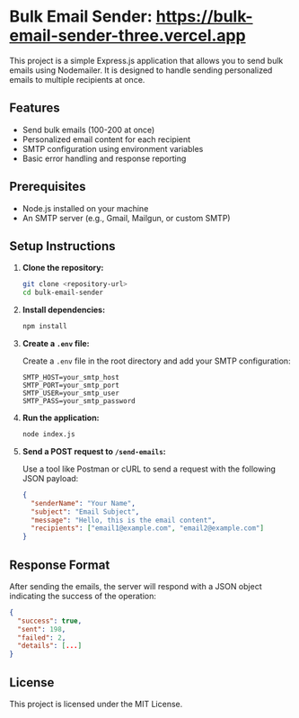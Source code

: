 # Bulk Email Sender: https://bulk-email-sender-three.vercel.app

This project is a simple Express.js application that allows you to send bulk emails using Nodemailer. It is designed to handle sending personalized emails to multiple recipients at once.

## Features

- Send bulk emails (100-200 at once)
- Personalized email content for each recipient
- SMTP configuration using environment variables
- Basic error handling and response reporting

## Prerequisites

- Node.js installed on your machine
- An SMTP server (e.g., Gmail, Mailgun, or custom SMTP)

## Setup Instructions

1. **Clone the repository:**

   ```bash
   git clone <repository-url>
   cd bulk-email-sender
   ```

2. **Install dependencies:**

   ```bash
   npm install
   ```

3. **Create a `.env` file:**

   Create a `.env` file in the root directory and add your SMTP configuration:

   ```
   SMTP_HOST=your_smtp_host
   SMTP_PORT=your_smtp_port
   SMTP_USER=your_smtp_user
   SMTP_PASS=your_smtp_password
   ```

4. **Run the application:**

   ```bash
   node index.js
   ```

5. **Send a POST request to `/send-emails`:**

   Use a tool like Postman or cURL to send a request with the following JSON payload:

   ```json
   {
     "senderName": "Your Name",
     "subject": "Email Subject",
     "message": "Hello, this is the email content",
     "recipients": ["email1@example.com", "email2@example.com"]
   }
   ```

## Response Format

After sending the emails, the server will respond with a JSON object indicating the success of the operation:

```json
{
  "success": true,
  "sent": 198,
  "failed": 2,
  "details": [...]
}
```

## License

This project is licensed under the MIT License.